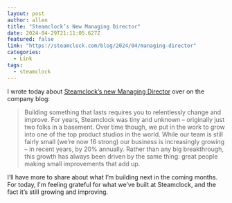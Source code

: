 ```yaml
---
layout: post
author: allen
title: "Steamclock’s New Managing Director"
date: 2024-04-29T21:11:05.627Z
featured: false
link: "https://steamclock.com/blog/2024/04/managing-director"
categories:
  - Link
tags:
  - steamclock
---
```


I wrote today about [Steamclock’s new Managing Director](https://steamclock.com/blog/2024/04/managing-director) over on the company blog:

> Building something that lasts requires you to relentlessly change and improve. For years, Steamclock was tiny and unknown – originally just two folks in a basement. Over time though, we put in the work to grow into one of the top product studios in the world. While our team is still fairly small (we’re now 16 strong) our business is increasingly growing – in recent years, by 20% annually. Rather than any big breakthrough, this growth has always been driven by the same thing: great people making small improvements that add up.

I’ll have more to share about what I’m building next in the coming months. For today, I'm feeling grateful for what we’ve built at Steamclock, and the fact it’s still growing and improving.

